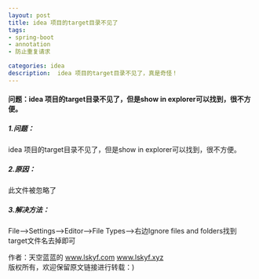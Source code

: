 ```yaml
---
layout: post
title: idea 项目的target目录不见了
tags:
- spring-boot 
- annotation
- 防止重复请求

categories: idea
description:  idea 项目的target目录不见了，真是奇怪！
---
```

####  问题：idea 项目的target目录不见了，但是show in explorer可以找到，很不方便。 ####
<!-- more -->

##### 1.问题： #####
idea 项目的target目录不见了，但是show in explorer可以找到，很不方便。
##### 2.原因： #####
此文件被忽略了
##### 3.解决方法： #####
File-->Settings-->Editor-->File Types-->右边Ignore files and folders找到target文件名去掉即可


作者：天空蓝蓝的  www.lskyf.com   www.lskyf.xyz  
版权所有，欢迎保留原文链接进行转载：)